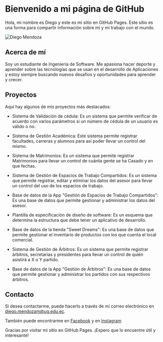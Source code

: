 # Bienvenido a mi página de GitHub



Hola, mi nombre es Diego y este es mi sitio en GitHub Pages. Este sitio es una forma para compartir información sobre mí y mi trabajo con el mundo.

![Diego Mendoza](https://avatars.githubusercontent.com/u/86540781?s=400&u=6751e023a91d66f12d07da6ea5c7dc7d85374b8c&v=4)


## Acerca de mí



Soy un estudiante de Ingeniería de Software. Me apasiona hacer deporte y aprender sobre las tecnologías que se usan en el desarrollo de Aplicaciones y estoy siempre buscando nuevos desafíos y oportunidades para aprender y crecer.



## Proyectos



Aquí hay algunos de mis proyectos más destacados:




- Sistema de Validación de cédula: Es un sistema que permite verificar de acuerdo con varios parámetros si un número de cédula de un usuario es válido o no.

- Sistema de Gestión Académica: Este sistema permite registrar facultades, carreras y alumnos para así poder llevar un control del mismo.

- Sistema de Matrimonios: Es un sistema que permite registrar Matrimonios para llevar un control de cuánta gente se ha Casado y en que fechas.

- Sistema de Gestión de Espacios de Trabajo Compartidos: Es un sistema que permite registrar, editar y eliminar los datos del asesor para llevar un control del uso de los espacios de trabajo.

- Base de datos de la App "Gestión de Espacios de Trabajo Compartidos": Es una base de datos que permite gestionar y administrar los datos del asesor.

- Plantilla de especificación de diseño de software: Es un esquema que determina la estructura que debe tener un aplicativo de desarrollo.

- Base de datos de la tienda "Sweet Dreams": Es una base de datos que permite gestionar el inventario de productos con los que cuenta el local comercial.

- Sistema de Gestión de Árbitros: Es un sistema que permite registrar árbitros, secretarias y presidentes para llevar un control de quién asistirá a X o Y partido.

- Base de datos de la App "Gestión de Árbitros": Es una base de datos que permite gestionar y administrar los partidos con sus respectivos árbitros.


## Contacto



Si desea contactarme, puede hacerlo a través de mi correo electrónico en diego.mendozam@ug.edu.ec.

También puede encontrarme en [Facebook](https://www.facebook.com/profile.php?id=100008295640287) y en [Instagram](https://www.instagram.com/dielmenme20/)

Gracias por visitar mi sitio en GitHub Pages. ¡Espero que lo encuentre útil y interesante!
